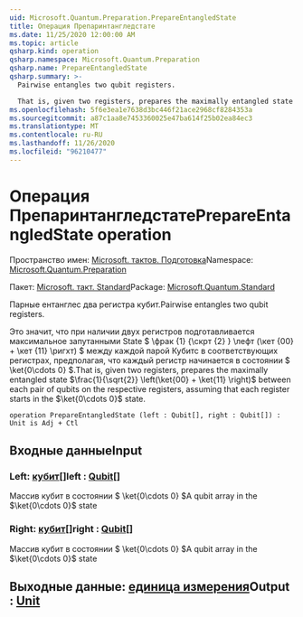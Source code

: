 ```yaml
---
uid: Microsoft.Quantum.Preparation.PrepareEntangledState
title: Операция Препаринтангледстате
ms.date: 11/25/2020 12:00:00 AM
ms.topic: article
qsharp.kind: operation
qsharp.namespace: Microsoft.Quantum.Preparation
qsharp.name: PrepareEntangledState
qsharp.summary: >-
  Pairwise entangles two qubit registers.

  That is, given two registers, prepares the maximally entangled state $\frac{1}{\sqrt{2}} \left(\ket{00} + \ket{11} \right)$ between each pair of qubits on the respective registers, assuming that each register starts in the $\ket{0\cdots 0}$ state.
ms.openlocfilehash: 5f6e3ea1e7638d3bc446f21ace2968cf8284353a
ms.sourcegitcommit: a87c1aa8e7453360025e47ba614f25b02ea84ec3
ms.translationtype: MT
ms.contentlocale: ru-RU
ms.lasthandoff: 11/26/2020
ms.locfileid: "96210477"
---
```

# <a name="prepareentangledstate-operation"></a><span data-ttu-id="140e7-102">Операция Препаринтангледстате</span><span class="sxs-lookup"><span data-stu-id="140e7-102">PrepareEntangledState operation</span></span>

<span data-ttu-id="140e7-103">Пространство имен: [Microsoft. тактов. Подготовка](xref:Microsoft.Quantum.Preparation)</span><span class="sxs-lookup"><span data-stu-id="140e7-103">Namespace: [Microsoft.Quantum.Preparation](xref:Microsoft.Quantum.Preparation)</span></span>

<span data-ttu-id="140e7-104">Пакет: [Microsoft. такт. Standard](https://nuget.org/packages/Microsoft.Quantum.Standard)</span><span class="sxs-lookup"><span data-stu-id="140e7-104">Package: [Microsoft.Quantum.Standard](https://nuget.org/packages/Microsoft.Quantum.Standard)</span></span>


<span data-ttu-id="140e7-105">Парные ентанглес два регистра кубит.</span><span class="sxs-lookup"><span data-stu-id="140e7-105">Pairwise entangles two qubit registers.</span></span>

<span data-ttu-id="140e7-106">Это значит, что при наличии двух регистров подготавливается максимальное запутанными State $ \фрак {1} {\скрт {2} } \лефт (\кет {00} + \кет {11} \ригхт) $ между каждой парой Кубитс в соответствующих регистрах, предполагая, что каждый регистр начинается в состоянии $ \ket{0\cdots 0} $.</span><span class="sxs-lookup"><span data-stu-id="140e7-106">That is, given two registers, prepares the maximally entangled state $\frac{1}{\sqrt{2}} \left(\ket{00} + \ket{11} \right)$ between each pair of qubits on the respective registers, assuming that each register starts in the $\ket{0\cdots 0}$ state.</span></span>

```qsharp
operation PrepareEntangledState (left : Qubit[], right : Qubit[]) : Unit is Adj + Ctl
```


## <a name="input"></a><span data-ttu-id="140e7-107">Входные данные</span><span class="sxs-lookup"><span data-stu-id="140e7-107">Input</span></span>

### <a name="left--qubit"></a><span data-ttu-id="140e7-108">Left: [кубит](xref:microsoft.quantum.lang-ref.qubit)[]</span><span class="sxs-lookup"><span data-stu-id="140e7-108">left : [Qubit](xref:microsoft.quantum.lang-ref.qubit)[]</span></span>

<span data-ttu-id="140e7-109">Массив кубит в состоянии $ \ket{0\cdots 0} $</span><span class="sxs-lookup"><span data-stu-id="140e7-109">A qubit array in the $\ket{0\cdots 0}$ state</span></span>


### <a name="right--qubit"></a><span data-ttu-id="140e7-110">Right: [кубит](xref:microsoft.quantum.lang-ref.qubit)[]</span><span class="sxs-lookup"><span data-stu-id="140e7-110">right : [Qubit](xref:microsoft.quantum.lang-ref.qubit)[]</span></span>

<span data-ttu-id="140e7-111">Массив кубит в состоянии $ \ket{0\cdots 0} $</span><span class="sxs-lookup"><span data-stu-id="140e7-111">A qubit array in the $\ket{0\cdots 0}$ state</span></span>



## <a name="output--unit"></a><span data-ttu-id="140e7-112">Выходные данные: [единица измерения](xref:microsoft.quantum.lang-ref.unit)</span><span class="sxs-lookup"><span data-stu-id="140e7-112">Output : [Unit](xref:microsoft.quantum.lang-ref.unit)</span></span>

